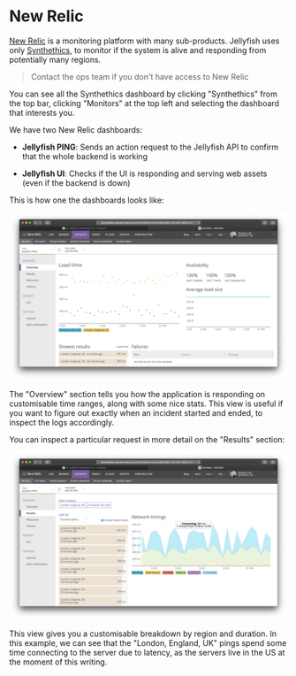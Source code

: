New Relic
=========

[New Relic](https://www.newrelic.com) is a monitoring platform with many
sub-products. Jellyfish uses only
[Synthethics](https://newrelic.com/products/synthetics), to monitor if the
system is alive and responding from potentially many regions.

> Contact the ops team if you don't have access to New Relic

You can see all the Synthethics dashboard by clicking "Synthethics" from the
top bar, clicking "Monitors" at the top left and selecting the dashboard that
interests you.

We have two New Relic dashboards:

- **Jellyfish PING**: Sends an action request to the Jellyfish API to confirm
	that the whole backend is working

- **Jellyfish UI**: Checks if the UI is responding and serving web assets (even
	if the backend is down)

This is how one the dashboards looks like:

![Jellyfish PING Overview](./assets/newrelic-jellyfish-ping.png)

The "Overview" section tells you how the application is responding on
customisable time ranges, along with some nice stats. This view is useful if
you want to figure out exactly when an incident started and ended, to inspect
the logs accordingly.

You can inspect a particular request in more detail on the "Results" section:

![Jellyfish PING Results](./assets/newrelic-jellyfish-ping-results.png)

This view gives you a customisable breakdown by region and duration. In this
example, we can see that the "London, England, UK" pings spend some time
connecting to the server due to latency, as the servers live in the US at the
moment of this writing.
